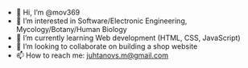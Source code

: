 - 👋 Hi, I’m @mov369
- 👀 I’m interested in Software/Electronic Engineering, Mycology/Botany/Human Biology
- 🌱 I’m currently learning Web development (HTML, CSS, JavaScript)
- 💞️ I’m looking to collaborate on building a shop website
- 📫 How to reach me: juhtanovs.m@gmail.com

